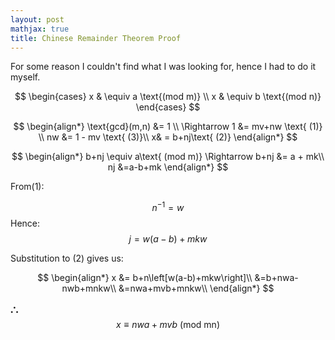 ```yaml
---
layout: post
mathjax: true
title: Chinese Remainder Theorem Proof
---
```


For some reason I couldn't find what I was looking for, hence I had to do it myself.

$$
\begin{cases}
x  & \equiv a \text{(mod m)} \\
x  & \equiv b \text{(mod n)}
\end{cases} 
$$

$$
\begin{align*}
\text{gcd}(m,n) &= 1  \\
\Rightarrow 1 &= mv+nw \text{ (1)} \\
nw &= 1 - mv \text{ (3)}\\
x& = b+nj\text{ (2)}
\end{align*} 
$$

$$
\begin{align*}
b+nj \equiv a\text{ (mod m)} \Rightarrow b+nj &= a + mk\\
nj &=a-b+mk
\end{align*}
$$

From(1):

$$n^{-1} =w$$
Hence:
$$j=w(a-b)+mkw$$

Substitution to (2) gives us:

$$
\begin{align*}
x &= b+n\left[w(a-b)+mkw\right]\\
&=b+nwa-nwb+mnkw\\
&=nwa+mvb+mnkw\\
\end{align*}
$$

𐬽 $$x\equiv nwa+mvb\text{ (mod mn)}$$
